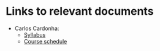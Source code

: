 # Links to relevant documents

* Carlos Cardonha:
  * [Syllabus](https://docs.google.com/document/d/13WfI9Ql9TRXTUFQcaKkXEu_5WAjNDTnk/edit?usp=sharing&ouid=118341252636418898731&rtpof=true&sd=true)
  * [Course schedule](https://docs.google.com/document/d/15kCub4RDh5im03LWB2wKNZ9Wiujeos-B/edit?usp=sharing&ouid=118341252636418898731&rtpof=true&sd=true)
